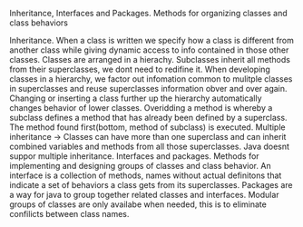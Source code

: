 Inheritance, Interfaces and Packages.
Methods for organizing classes and class behaviors

Inheritance.
When a class is written we specify how a class is different from another class
while giving dynamic access to info contained in those other classes.
Classes are arranged in a hierachy.
Subclasses inherit all methods from their superclasses, we dont need to redifine
it.
When developing classes in a hierarchy, we factor out infomation common to 
mulitple classes in superclasses and reuse superclasses information obver and over
again.
Changing or inserting a class further up the hierarchy automatically changes
behavior of lower classes.
Overidding a method is whereby a subclass defines a method that has already been
defined by a superclass.
The method found first(bottom, method of subclass) is executed.
Multiple inheritance -> Classes can have more than one superclass and can inherit combined variables and
methods from all those superclasses.
Java doesnt suppor multiple inheritance.
Interfaces and packages.
Methods for implementing and designing groups of classes and class behavior.
An interface is a collection of methods, names without actual definitons that
indicate a set of behaviors a class gets from its superclasses.
Packages are a way for java to group together related classes and interfaces. Modular
groups of classes are only availabe when needed, this is to eliminate confilicts 
between class names.
